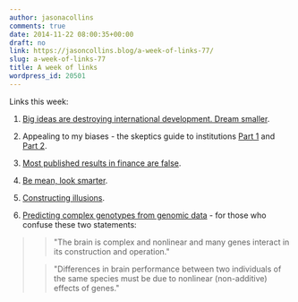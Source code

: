 ```yaml
---
author: jasonacollins
comments: true
date: 2014-11-22 08:00:35+00:00
draft: no
link: https://jasoncollins.blog/a-week-of-links-77/
slug: a-week-of-links-77
title: A week of links
wordpress_id: 20501
---
```


Links this week:






	
  1. [Big ideas are destroying international development. Dream smaller](http://www.newrepublic.com/article/120178/problem-international-development-and-plan-fix-it).

	
  2. Appealing to my biases - the skeptics guide to institutions [Part 1](http://growthecon.wordpress.com/2014/11/18/the-skeptics-guide-to-institutions-part-1/) and [Part 2](http://growthecon.wordpress.com/2014/11/20/the-skeptics-guide-to-institutions-part-2/).

	
  3. [Most published results in finance are false](http://timharford.com/2014/11/finance-and-the-jelly-bean-problem/).

	
  4. [Be mean, look smarter](http://www.wired.com/2014/11/be-mean-online/).

	
  5. [Constructing illusions](http://nautil.us/issue/19/illusions/the-illusion-machine-that-teaches-us-how-we-see).

	
  6. [Predicting complex genotypes from genomic data](http://infoproc.blogspot.com.au/2014/11/additivity-and-complex-traits-in-mice.html) - for those who confuse these two statements:




<blockquote>

> 
> "The brain is complex and nonlinear and many genes interact in its construction and operation."
> 
> 

> 
> "Differences in brain performance between two individuals of the same species must be due to nonlinear (non-additive) effects of genes."
> 
> 
</blockquote>
